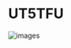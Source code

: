 # UT5TFU
![images](https://github.com/NicoLorenzo1/UT5TFU/assets/88661584/9c5af057-5e7e-4a1f-bb3a-b9fe3ab71523)
